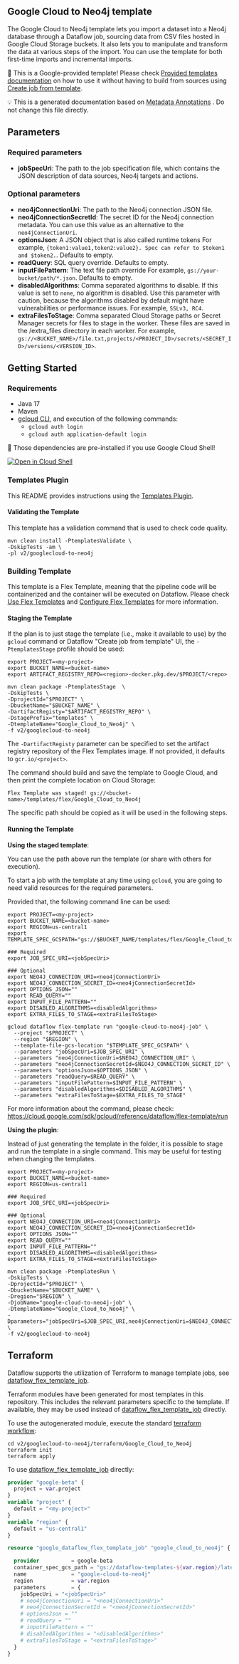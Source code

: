 
Google Cloud to Neo4j template
---
The Google Cloud to Neo4j template lets you import a dataset into a Neo4j
database through a Dataflow job, sourcing data from CSV files hosted in Google
Cloud Storage buckets. It also lets you to manipulate and transform the data at
various steps of the import. You can use the template for both first-time imports
and incremental imports.


:memo: This is a Google-provided template! Please
check [Provided templates documentation](https://cloud.google.com/dataflow/docs/guides/templates/provided/google-cloud-to-neo4j)
on how to use it without having to build from sources using [Create job from template](https://console.cloud.google.com/dataflow/createjob?template=Google_Cloud_to_Neo4j).

:bulb: This is a generated documentation based
on [Metadata Annotations](https://github.com/GoogleCloudPlatform/DataflowTemplates/blob/main/contributor-docs/code-contributions.md#metadata-annotations)
. Do not change this file directly.

## Parameters

### Required parameters

* **jobSpecUri**: The path to the job specification file, which contains the JSON description of data sources, Neo4j targets and actions.

### Optional parameters

* **neo4jConnectionUri**: The path to the Neo4j connection JSON file.
* **neo4jConnectionSecretId**: The secret ID for the Neo4j connection metadata. You can use this value as an alternative to the `neo4jConnectionUri`.
* **optionsJson**: A JSON object that is also called runtime tokens For example, `{token1:value1,token2:value2}. Spec can refer to $token1 and $token2.`. Defaults to empty.
* **readQuery**: SQL query override. Defaults to empty.
* **inputFilePattern**: The text file path override For example, `gs://your-bucket/path/*.json`. Defaults to empty.
* **disabledAlgorithms**: Comma separated algorithms to disable. If this value is set to `none`, no algorithm is disabled. Use this parameter with caution, because the algorithms disabled by default might have vulnerabilities or performance issues. For example, `SSLv3, RC4`.
* **extraFilesToStage**: Comma separated Cloud Storage paths or Secret Manager secrets for files to stage in the worker. These files are saved in the /extra_files directory in each worker. For example, `gs://<BUCKET_NAME>/file.txt,projects/<PROJECT_ID>/secrets/<SECRET_ID>/versions/<VERSION_ID>`.



## Getting Started

### Requirements

* Java 17
* Maven
* [gcloud CLI](https://cloud.google.com/sdk/gcloud), and execution of the
  following commands:
  * `gcloud auth login`
  * `gcloud auth application-default login`

:star2: Those dependencies are pre-installed if you use Google Cloud Shell!

[![Open in Cloud Shell](http://gstatic.com/cloudssh/images/open-btn.svg)](https://console.cloud.google.com/cloudshell/editor?cloudshell_git_repo=https%3A%2F%2Fgithub.com%2FGoogleCloudPlatform%2FDataflowTemplates.git&cloudshell_open_in_editor=v2/googlecloud-to-neo4j/src/main/java/com/google/cloud/teleport/v2/neo4j/templates/GoogleCloudToNeo4j.java)

### Templates Plugin

This README provides instructions using
the [Templates Plugin](https://github.com/GoogleCloudPlatform/DataflowTemplates/blob/main/contributor-docs/code-contributions.md#templates-plugin).

#### Validating the Template

This template has a validation command that is used to check code quality.

```shell
mvn clean install -PtemplatesValidate \
-DskipTests -am \
-pl v2/googlecloud-to-neo4j
```

### Building Template

This template is a Flex Template, meaning that the pipeline code will be
containerized and the container will be executed on Dataflow. Please
check [Use Flex Templates](https://cloud.google.com/dataflow/docs/guides/templates/using-flex-templates)
and [Configure Flex Templates](https://cloud.google.com/dataflow/docs/guides/templates/configuring-flex-templates)
for more information.

#### Staging the Template

If the plan is to just stage the template (i.e., make it available to use) by
the `gcloud` command or Dataflow "Create job from template" UI,
the `-PtemplatesStage` profile should be used:

```shell
export PROJECT=<my-project>
export BUCKET_NAME=<bucket-name>
export ARTIFACT_REGISTRY_REPO=<region>-docker.pkg.dev/$PROJECT/<repo>

mvn clean package -PtemplatesStage  \
-DskipTests \
-DprojectId="$PROJECT" \
-DbucketName="$BUCKET_NAME" \
-DartifactRegisty="$ARTIFACT_REGISTRY_REPO" \
-DstagePrefix="templates" \
-DtemplateName="Google_Cloud_to_Neo4j" \
-f v2/googlecloud-to-neo4j
```

The `-DartifactRegisty` parameter can be specified to set the artifact registry repository of the Flex Templates image.
If not provided, it defaults to `gcr.io/<project>`.

The command should build and save the template to Google Cloud, and then print
the complete location on Cloud Storage:

```
Flex Template was staged! gs://<bucket-name>/templates/flex/Google_Cloud_to_Neo4j
```

The specific path should be copied as it will be used in the following steps.

#### Running the Template

**Using the staged template**:

You can use the path above run the template (or share with others for execution).

To start a job with the template at any time using `gcloud`, you are going to
need valid resources for the required parameters.

Provided that, the following command line can be used:

```shell
export PROJECT=<my-project>
export BUCKET_NAME=<bucket-name>
export REGION=us-central1
export TEMPLATE_SPEC_GCSPATH="gs://$BUCKET_NAME/templates/flex/Google_Cloud_to_Neo4j"

### Required
export JOB_SPEC_URI=<jobSpecUri>

### Optional
export NEO4J_CONNECTION_URI=<neo4jConnectionUri>
export NEO4J_CONNECTION_SECRET_ID=<neo4jConnectionSecretId>
export OPTIONS_JSON=""
export READ_QUERY=""
export INPUT_FILE_PATTERN=""
export DISABLED_ALGORITHMS=<disabledAlgorithms>
export EXTRA_FILES_TO_STAGE=<extraFilesToStage>

gcloud dataflow flex-template run "google-cloud-to-neo4j-job" \
  --project "$PROJECT" \
  --region "$REGION" \
  --template-file-gcs-location "$TEMPLATE_SPEC_GCSPATH" \
  --parameters "jobSpecUri=$JOB_SPEC_URI" \
  --parameters "neo4jConnectionUri=$NEO4J_CONNECTION_URI" \
  --parameters "neo4jConnectionSecretId=$NEO4J_CONNECTION_SECRET_ID" \
  --parameters "optionsJson=$OPTIONS_JSON" \
  --parameters "readQuery=$READ_QUERY" \
  --parameters "inputFilePattern=$INPUT_FILE_PATTERN" \
  --parameters "disabledAlgorithms=$DISABLED_ALGORITHMS" \
  --parameters "extraFilesToStage=$EXTRA_FILES_TO_STAGE"
```

For more information about the command, please check:
https://cloud.google.com/sdk/gcloud/reference/dataflow/flex-template/run


**Using the plugin**:

Instead of just generating the template in the folder, it is possible to stage
and run the template in a single command. This may be useful for testing when
changing the templates.

```shell
export PROJECT=<my-project>
export BUCKET_NAME=<bucket-name>
export REGION=us-central1

### Required
export JOB_SPEC_URI=<jobSpecUri>

### Optional
export NEO4J_CONNECTION_URI=<neo4jConnectionUri>
export NEO4J_CONNECTION_SECRET_ID=<neo4jConnectionSecretId>
export OPTIONS_JSON=""
export READ_QUERY=""
export INPUT_FILE_PATTERN=""
export DISABLED_ALGORITHMS=<disabledAlgorithms>
export EXTRA_FILES_TO_STAGE=<extraFilesToStage>

mvn clean package -PtemplatesRun \
-DskipTests \
-DprojectId="$PROJECT" \
-DbucketName="$BUCKET_NAME" \
-Dregion="$REGION" \
-DjobName="google-cloud-to-neo4j-job" \
-DtemplateName="Google_Cloud_to_Neo4j" \
-Dparameters="jobSpecUri=$JOB_SPEC_URI,neo4jConnectionUri=$NEO4J_CONNECTION_URI,neo4jConnectionSecretId=$NEO4J_CONNECTION_SECRET_ID,optionsJson=$OPTIONS_JSON,readQuery=$READ_QUERY,inputFilePattern=$INPUT_FILE_PATTERN,disabledAlgorithms=$DISABLED_ALGORITHMS,extraFilesToStage=$EXTRA_FILES_TO_STAGE" \
-f v2/googlecloud-to-neo4j
```

## Terraform

Dataflow supports the utilization of Terraform to manage template jobs,
see [dataflow_flex_template_job](https://registry.terraform.io/providers/hashicorp/google/latest/docs/resources/dataflow_flex_template_job).

Terraform modules have been generated for most templates in this repository. This includes the relevant parameters
specific to the template. If available, they may be used instead of
[dataflow_flex_template_job](https://registry.terraform.io/providers/hashicorp/google/latest/docs/resources/dataflow_flex_template_job)
directly.

To use the autogenerated module, execute the standard
[terraform workflow](https://developer.hashicorp.com/terraform/intro/core-workflow):

```shell
cd v2/googlecloud-to-neo4j/terraform/Google_Cloud_to_Neo4j
terraform init
terraform apply
```

To use
[dataflow_flex_template_job](https://registry.terraform.io/providers/hashicorp/google/latest/docs/resources/dataflow_flex_template_job)
directly:

```terraform
provider "google-beta" {
  project = var.project
}
variable "project" {
  default = "<my-project>"
}
variable "region" {
  default = "us-central1"
}

resource "google_dataflow_flex_template_job" "google_cloud_to_neo4j" {

  provider          = google-beta
  container_spec_gcs_path = "gs://dataflow-templates-${var.region}/latest/flex/Google_Cloud_to_Neo4j"
  name              = "google-cloud-to-neo4j"
  region            = var.region
  parameters        = {
    jobSpecUri = "<jobSpecUri>"
    # neo4jConnectionUri = "<neo4jConnectionUri>"
    # neo4jConnectionSecretId = "<neo4jConnectionSecretId>"
    # optionsJson = ""
    # readQuery = ""
    # inputFilePattern = ""
    # disabledAlgorithms = "<disabledAlgorithms>"
    # extraFilesToStage = "<extraFilesToStage>"
  }
}
```
